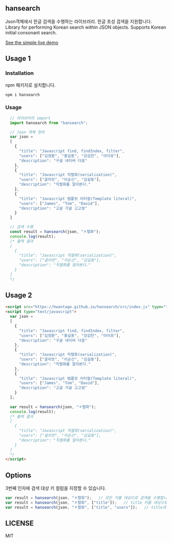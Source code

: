 
## hansearch

Json객체에서 한글 검색을 수행하는 라이브러리. 한글 초성 검색을 지원합니다. 
<br/>
Library for performing Korean search within JSON objects. Supports Korean initial consonant search.

[See the simple live demo](https://hwantage.github.io/hansearch/demo/)

## Usage 1
### Installation
npm 패키지로 설치합니다.
```shell
npm i hansearch
```
### Usage
```js
  // 라이브러리 import
  import hansearch from "hansearch";

  // Json 객체 정의
  var json = 
  [
  	{
  	  "title": "Javascript find, findIndex, filter",
  	  "users": ["김정환", "홍길동", "강감찬", "아이유"],
  	  "description": "구글 네이버 다음"
  	},
  	{
  	  "title": "Javascript 직렬화(serialization)",
  	  "users": ["골리앗", "이순신", "김길동"],
  	  "description": "직렬화를 알아본다."
  	},
  	{
  	  "title": "Javascript 템플릿 리터럴(Template literal)",
  	  "users": ["James", "Tom", "David"],
  	  "description": "고글 가글 고고씽"
  	}
  ]

  // 검색 수행
  const result = hansearch(json, "ㅈ렬화");
  console.log(result);
  /* 출력 결과
  [
    {
      "title": "Javascript 직렬화(serialization)",
      "users": ["골리앗", "이순신", "김길동"],
      "description": "직렬화를 알아본다."
    }
  ]
  */
```

## Usage 2
```html
<script src="https://hwantage.github.io/hansearch/src/index.js" type="text/javascript"></script>
<script type="text/javascript">
  var json = 
  [
  	{
  	  "title": "Javascript find, findIndex, filter",
  	  "users": ["김정환", "홍길동", "강감찬", "아이유"],
  	  "description": "구글 네이버 다음"
  	},
  	{
  	  "title": "Javascript 직렬화(serialization)",
  	  "users": ["골리앗", "이순신", "김길동"],
  	  "description": "직렬화를 알아본다."
  	},
  	{
  	  "title": "Javascript 템플릿 리터럴(Template literal)",
  	  "users": ["James", "Tom", "David"],
  	  "description": "고글 가글 고고씽"
  	}
  ];
  
  var result = hansearch(json, "ㅈ렬화");
  console.log(result);
  /* 출력 결과
  [
    {
      "title": "Javascript 직렬화(serialization)",
      "users": ["골리앗", "이순신", "김길동"],
      "description": "직렬화를 알아본다."
    }
  ]
  */
</script>
```

## Options
3번째 인자에 검색 대상 키 컬럼을 지정할 수 있습니다.
```js
var result = hansearch(json, "ㅈ렬화");   // 모든 키를 대상으로 검색을 수행합니다.
var result = hansearch(json, "ㅈ렬화", ["title"]);   // title 키를 대상으로 검색을 수행합니다.
var result = hansearch(json, "ㅈ렬화", ["title", "users"]);   // title과 users 키를 대상으로 검색을 수행합니다.
```

## LICENSE
MIT
